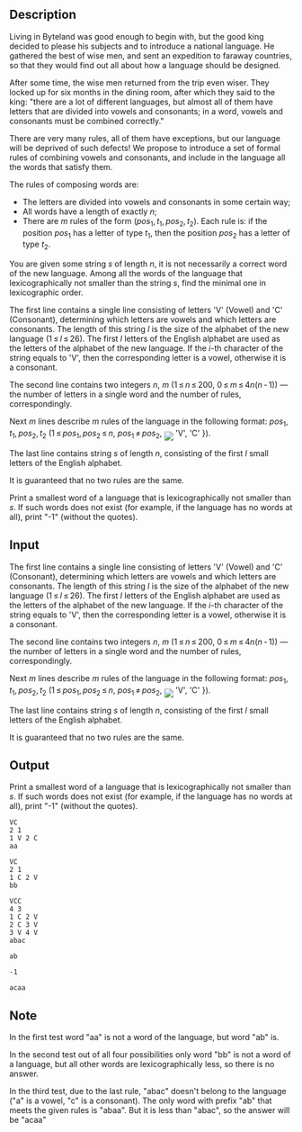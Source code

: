 ## Description

<div><p>Living in Byteland was good enough to begin with, but the good king decided to please his subjects and to introduce a national language. He gathered the best of wise men, and sent an expedition to faraway countries, so that they would find out all about how a language should be designed.</p><p>After some time, the wise men returned from the trip even wiser. They locked up for six months in the dining room, after which they said to the king: "there are a lot of different languages, but almost all of them have letters that are divided into vowels and consonants; in a word, vowels and consonants must be combined correctly."</p><p>There are very many rules, all of them have exceptions, but our language will be deprived of such defects! We propose to introduce a set of formal rules of combining vowels and consonants, and include in the language all the words that satisfy them.</p><p>The rules of composing words are:</p><ul><li> The letters are divided into vowels and consonants in some certain way;</li><li> All words have a length of exactly <span class="tex-span"><i>n</i></span>;</li><li> There are <span class="tex-span"><i>m</i></span> rules of the form (<span class="tex-span"><i>pos</i><sub class="lower-index">1</sub>, <i>t</i><sub class="lower-index">1</sub>, <i>pos</i><sub class="lower-index">2</sub>, <i>t</i><sub class="lower-index">2</sub></span>). Each rule is: if the position <span class="tex-span"><i>pos</i><sub class="lower-index">1</sub></span> has a letter of type <span class="tex-span"><i>t</i><sub class="lower-index">1</sub></span>, then the position <span class="tex-span"><i>pos</i><sub class="lower-index">2</sub></span> has a letter of type <span class="tex-span"><i>t</i><sub class="lower-index">2</sub></span>.</li></ul><p>You are given some string <span class="tex-span"><i>s</i></span> of length <span class="tex-span"><i>n</i></span>, it is not necessarily a correct word of the new language. Among all the words of the language that lexicographically not smaller than the string <span class="tex-span"><i>s</i></span>, find the minimal one in lexicographic order.</p></div><div class="input-specification"><p>The first line contains a single line consisting of letters '<span class="tex-font-style-tt">V</span>' (Vowel) and '<span class="tex-font-style-tt">C</span>' (Consonant), determining which letters are vowels and which letters are consonants. The length of this string <span class="tex-span"><i>l</i></span> is the size of the alphabet of the new language (<span class="tex-span">1 ≤ <i>l</i> ≤ 26</span>). The first <span class="tex-span"><i>l</i></span> letters of the English alphabet are used as the letters of the alphabet of the new language. If the <span class="tex-span"><i>i</i></span>-th character of the string equals to '<span class="tex-font-style-tt">V</span>', then the corresponding letter is a vowel, otherwise it is a consonant.</p><p>The second line contains two integers <span class="tex-span"><i>n</i></span>, <span class="tex-span"><i>m</i></span> (<span class="tex-span">1 ≤ <i>n</i> ≤ 200</span>, <span class="tex-span">0 ≤ <i>m</i> ≤ 4<i>n</i>(<i>n</i> - 1)</span>)&nbsp;— the number of letters in a single word and the number of rules, correspondingly.</p><p>Next <span class="tex-span"><i>m</i></span> lines describe <span class="tex-span"><i>m</i></span> rules of the language in the following format: <span class="tex-span"><i>pos</i><sub class="lower-index">1</sub>, <i>t</i><sub class="lower-index">1</sub>, <i>pos</i><sub class="lower-index">2</sub>, <i>t</i><sub class="lower-index">2</sub></span> (<span class="tex-span">1 ≤ <i>pos</i><sub class="lower-index">1</sub>, <i>pos</i><sub class="lower-index">2</sub> ≤ <i>n</i></span>, <span class="tex-span"><i>pos</i><sub class="lower-index">1</sub> ≠ <i>pos</i><sub class="lower-index">2</sub></span>, <img align="middle" class="tex-formula" src="file://Qe4Xr3LK.png" style="max-width: 100.0%;max-height: 100.0%;"> '<span class="tex-font-style-tt">V</span>', '<span class="tex-font-style-tt">C</span>' <span class="tex-span">}</span>).</p><p>The last line contains string <span class="tex-span"><i>s</i></span> of length <span class="tex-span"><i>n</i></span>, consisting of the first <span class="tex-span"><i>l</i></span> small letters of the English alphabet.</p><p>It is guaranteed that no two rules are the same.</p></div><div class="output-specification"><p>Print a smallest word of a language that is lexicographically not smaller than <span class="tex-span"><i>s</i></span>. If such words does not exist (for example, if the language has no words at all), print <span class="tex-font-style-tt">"-1"</span> (without the quotes).</p></div>

## Input

<p>The first line contains a single line consisting of letters '<span class="tex-font-style-tt">V</span>' (Vowel) and '<span class="tex-font-style-tt">C</span>' (Consonant), determining which letters are vowels and which letters are consonants. The length of this string <span class="tex-span"><i>l</i></span> is the size of the alphabet of the new language (<span class="tex-span">1 ≤ <i>l</i> ≤ 26</span>). The first <span class="tex-span"><i>l</i></span> letters of the English alphabet are used as the letters of the alphabet of the new language. If the <span class="tex-span"><i>i</i></span>-th character of the string equals to '<span class="tex-font-style-tt">V</span>', then the corresponding letter is a vowel, otherwise it is a consonant.</p><p>The second line contains two integers <span class="tex-span"><i>n</i></span>, <span class="tex-span"><i>m</i></span> (<span class="tex-span">1 ≤ <i>n</i> ≤ 200</span>, <span class="tex-span">0 ≤ <i>m</i> ≤ 4<i>n</i>(<i>n</i> - 1)</span>)&nbsp;— the number of letters in a single word and the number of rules, correspondingly.</p><p>Next <span class="tex-span"><i>m</i></span> lines describe <span class="tex-span"><i>m</i></span> rules of the language in the following format: <span class="tex-span"><i>pos</i><sub class="lower-index">1</sub>, <i>t</i><sub class="lower-index">1</sub>, <i>pos</i><sub class="lower-index">2</sub>, <i>t</i><sub class="lower-index">2</sub></span> (<span class="tex-span">1 ≤ <i>pos</i><sub class="lower-index">1</sub>, <i>pos</i><sub class="lower-index">2</sub> ≤ <i>n</i></span>, <span class="tex-span"><i>pos</i><sub class="lower-index">1</sub> ≠ <i>pos</i><sub class="lower-index">2</sub></span>, <img align="middle" class="tex-formula" src="file://Qe4Xr3LK.png" style="max-width: 100.0%;max-height: 100.0%;"> '<span class="tex-font-style-tt">V</span>', '<span class="tex-font-style-tt">C</span>' <span class="tex-span">}</span>).</p><p>The last line contains string <span class="tex-span"><i>s</i></span> of length <span class="tex-span"><i>n</i></span>, consisting of the first <span class="tex-span"><i>l</i></span> small letters of the English alphabet.</p><p>It is guaranteed that no two rules are the same.</p>

## Output

<p>Print a smallest word of a language that is lexicographically not smaller than <span class="tex-span"><i>s</i></span>. If such words does not exist (for example, if the language has no words at all), print <span class="tex-font-style-tt">"-1"</span> (without the quotes).</p>





```input1
VC
2 1
1 V 2 C
aa

```




```input2
VC
2 1
1 C 2 V
bb

```




```input3
VCC
4 3
1 C 2 V
2 C 3 V
3 V 4 V
abac

```




```output1
ab

```




```output2
-1

```




```output3
acaa

```



## Note

<p>In the first test word <span class="tex-font-style-tt">"aa"</span> is not a word of the language, but word <span class="tex-font-style-tt">"ab"</span> is.</p><p>In the second test out of all four possibilities only word <span class="tex-font-style-tt">"bb"</span> is not a word of a language, but all other words are lexicographically less, so there is no answer.</p><p>In the third test, due to the last rule, <span class="tex-font-style-tt">"abac"</span> doesn't belong to the language (<span class="tex-font-style-tt">"a"</span> is a vowel, <span class="tex-font-style-tt">"c"</span> is a consonant). The only word with prefix <span class="tex-font-style-tt">"ab"</span> that meets the given rules is <span class="tex-font-style-tt">"abaa"</span>. But it is less than <span class="tex-font-style-tt">"abac"</span>, so the answer will be <span class="tex-font-style-tt">"acaa"</span></p>
